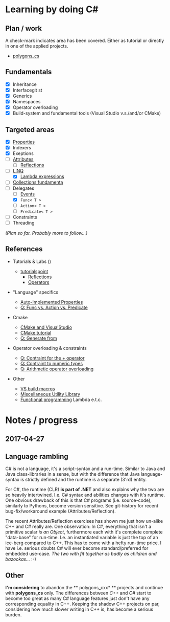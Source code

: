 # Learning by doing **C#**

## Plan / work

A check-mark indicates area has been covered. Either as tutorial or
directly in one of the applied projects.

* [polygons_cs](https://github.com/mambrus/polygons_cs)

## Fundamentals

- [x] Inheritance
- [x] Interfacegit st
- [x] Generics
- [x] Namespaces
- [x] Operator overloading
- [X] Build-system and fundamental tools (Visual Studio v.s./and/or CMake)

## Targeted areas

- [x] [Properties](https://www.tutorialspoint.com/csharp/csharp_properties.htm)
- [x] Indexers
- [x] Exeptions
- [ ] [Attributes](https://www.tutorialspoint.com/csharp/csharp_attributes.htm)
  - [ ] [Reflections](https://www.tutorialspoint.com/csharp/csharp_reflection.htm)
- [ ] [LINQ](https://www.tutorialspoint.com/linq/index.htm)
  - [x] [Lambda expressions](https://www.tutorialspoint.com/linq/linq_lambda_expressions.htm)
 
- [ ] [Collections fundamenta](http://www.c-sharpcorner.com/UploadFile/dacca2/implement-ienumerable-interface-in-C-Sharp/)
- [ ] Delegates
  - [ ] [Events](https://www.tutorialspoint.com/csharp/csharp_events.htm)
  - [x] `Func< T >`
  - [ ] `Action< T >`
  - [ ] `Predicate< T >`
- [ ] Constraints
- [ ] Threading

*(Plan so far. Probably more to follow...)*

## References

* Tutorials & Labs ()
	* [tutorialspoint](https://www.tutorialspoint.com/csharp/)
		* [Reflections](https://www.tutorialspoint.com/csharp/csharp_reflection.htm)
		* [Operators](https://www.tutorialspoint.com/csharp/csharp_operators.htm)
* "Language" specifics
    * [Auto-Implemented Properties](https://msdn.microsoft.com/en-us/library/bb383979.aspx)
    * [Q: Func vs. Action vs. Predicate](http://stackoverflow.com/questions/4317479/func-vs-action-vs-predicate) 

* Cmake
	* [CMake and VisualStudio](https://cognitivewaves.wordpress.com/cmake-and-visual-studio/)
	* [CMake tutorial](https://cmake.org/cmake-tutorial/)
	* [Q: Generate from](http://stackoverflow.com/questions/2074144/generate-c-sharp-project-using-cmake)
* Operator overloading & constraints
	* [Q: Contraint for the + operator](http://stackoverflow.com/questions/5997107/is-there-a-generic-constraint-i-could-use-for-the-operator)
	* [Q: Contraint to numeric types](http://stackoverflow.com/questions/32664/is-there-a-constraint-that-restricts-my-generic-method-to-numeric-types)
	* [Q: Arithmetic operator overloading](http://stackoverflow.com/questions/756954/arithmetic-operator-overloading-for-a-generic-class-in-c-sharp)
* Other
	* [VS build macros](https://msdn.microsoft.com/en-us/library/c02as0cs.aspx)
	* [Miscellaneous Utility Library](http://www.yoda.arachsys.com/csharp/miscutil/)
    * [Functional programming](https://www.codeproject.com/Articles/375166/Functional-programming-in-Csharp) Lambda e.t.c.


# Notes / progress

## 2017-04-27

## Language rambling

C# is not a language, it's a script-syntax and a run-time. Similar to Java
and Java class-libraries in a sense, but with the difference that Java
language-syntax is strictly defined and the runtime is a separate (3'rd)
entity.

For C#, the runtime (CLR) **is part of .NET** and also explains why the two
are so heavily intertwined. I.e. C# syntax and abilities changes with it's
runtime. One obvious drawback of this is that C# programs (i.e. source-code),
similarly to Pythons, become version sensitive. See git-history for recent
bug-fix/workaround example (Attributes/Reflection).

The recent Attributes/Reflection exercises has shown me just how un-alike
C++ and C# really are. One observation: In C#, everything that isn't a
primitive scalar *is an Object*, furthermore each with it's complete
complete "data-base" for run-time. I.e. an instantiated variable is just the
top of an ice-berg compared to C++. This has to come with a hefty run-time
price. I have i.e. serious doubts C# will ever become standard/preferred for
embedded use-case. *The two with fit together as badly as children and
bazookas...* :-)

## Other

**I'm considering** to abandon the ** polygons_cxx\* ** projects and
continue with **polygons_cs** only. The differences between *C++* and *C#*
start to become too great as many C# language features just don't have any
corresponding equality in C++. Keeping the shadow C++ projects on par,
considering how much slower writing in C++ is, has become a serious burden.
